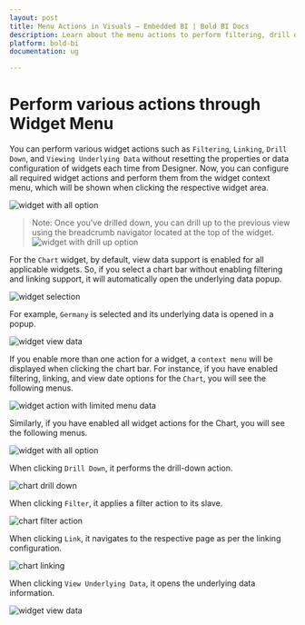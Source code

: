 ```yaml
---
layout: post
title: Menu Actions in Visuals – Embedded BI | Bold BI Docs
description: Learn about the menu actions to perform filtering, drill down, linking and view underlying data in Bold BI.
platform: bold-bi
documentation: ug

---
```


# Perform various actions through Widget Menu

You can perform various widget actions such as `Filtering`, `Linking`, `Drill Down`, and `Viewing Underlying Data` without resetting the properties or data configuration of widgets each time from Designer. Now, you can configure all required widget actions and perform them from the widget context menu, which will be shown when clicking the respective widget area.

![widget with all option](/static/assets/visualizing-data/working-with-widgets/images/widget_action_with_all_option.png)

>Note: Once you've drilled down, you can drill up to the previous view using the breadcrumb navigator located at the top of the widget.
>![widget with drill up option](/static/assets/visualizing-data/working-with-widgets/images/Drill_Up.png)

For the `Chart` widget, by default, view data support is enabled for all applicable widgets. So, if you select a chart bar without enabling filtering and linking support, it will automatically open the underlying data popup.

![widget selection](/static/assets/visualizing-data/working-with-widgets/images/chart_widget_bar_selection.png)

For example, `Germany` is selected and its underlying data is opened in a popup.

![widget view data](/static/assets/visualizing-data/working-with-widgets/images/widget_action_view_data.png)

If you enable more than one action for a widget, a `context menu` will be displayed when clicking the chart bar. For instance, if you have enabled filtering, linking, and view date options for the `Chart`, you will see the following menus.

![widget action with limited menu data](/static/assets/visualizing-data/working-with-widgets/images/widget_action_limited_menu.png)

Similarly, if you have enabled all widget actions for the Chart, you will see the following menus.

![widget with all option](/static/assets/visualizing-data/working-with-widgets/images/widget_action_with_all_option.png)

When clicking `Drill Down`, it performs the drill-down action.

![chart drill down](/static/assets/visualizing-data/working-with-widgets/images/widget_action_drilldown.png)

When clicking `Filter`, it applies a filter action to its slave.

![chart filter action](/static/assets/visualizing-data/working-with-widgets/images/widget_action_filtering.png)

When clicking `Link`, it navigates to the respective page as per the linking configuration.

![chart linking](/static/assets/visualizing-data/working-with-widgets/images/widget_action_linking.png)

When clicking `View Underlying Data`, it opens the underlying data information.

![widget view data](/static/assets/visualizing-data/working-with-widgets/images/widget_action_view_data.png)






